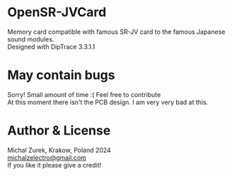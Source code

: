 # OpenSR-JVCard
Memory card compatible with famous SR-JV card to the famous Japanese sound modules.<br/>
Designed with DipTrace 3.3.1.1

# May contain bugs
Sorry! Small amount of time :( Feel free to contribute</br>
At this moment there isn't the PCB design. I am very very bad at this.

# Author & License
Michal Zurek, Krakow, Poland 2024<br/>
michalzelectro@gmail.com<br/>
If you like it please give a credit!